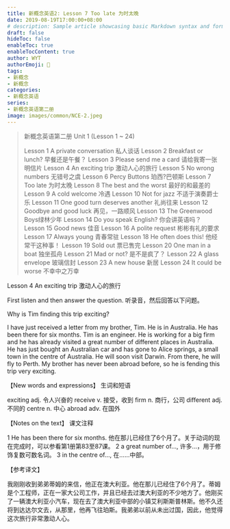 ```yaml
---
title: 新概念英语2: Lesson 7 Too late 为时太晚
date: 2019-08-19T17:00:00+08:00
# description: Sample article showcasing basic Markdown syntax and formatting for HTML elements.
draft: false
hideToc: false
enableToc: true
enableTocContent: true
author: WYT
authorEmoji: 🧑
tags:
- 新概念
- 新概念
categories:
- 新概念英语
series:
- 新概念英语第二册
image: images/common/NCE-2.jpeg
---
```


> 新概念英语第二册 Unit 1 (Lesson 1 ~ 24)
> 
> Lesson 1 A private conversation 私人谈话
> Lesson 2 Breakfast or lunch? 早餐还是午餐？
> Lesson 3 Please send me a card 请给我寄一张明信片
> Lesson 4 An exciting trip 激动人心的旅行
> Lesson 5 No wrong numbers 无错号之虞
> Lesson 6 Percy Buttons 珀西?巴顿斯
> Lesson 7 Too late 为时太晚
> Lesson 8 The best and the worst 最好的和最差的
> Lesson 9 A cold welcome 冷遇
> Lesson 10 Not for jazz 不适于演奏爵士乐
> Lesson 11 One good turn deserves another 礼尚往来
> Lesson 12 Goodbye and good luck 再见，一路顺风
> Lesson 13 The Greenwood Boys绿林少年
> Lesson 14 Do you speak English? 你会讲英语吗？
> Lesson 15 Good news 佳音
> Lesson 16 A polite request 彬彬有礼的要求
> Lesson 17 Always young 青春常驻
> Lesson 18 He often does this! 他经常干这种事！
> Lesson 19 Sold out 票已售完
> Lesson 20 One man in a boat 独坐孤舟
> Lesson 21 Mad or not? 是不是疯了？
> Lesson 22 A glass envelope 玻璃信封
> Lesson 23 A new house 新居
> Lesson 24 It could be worse 不幸中之万幸

Lesson 4 
An exciting trip 激动人心的旅行

First listen and then answer the question.
听录音，然后回答以下问题。


Why is Tim finding this trip exciting?

I have just received a letter from my brother, Tim. He is in Australia. He has been there for six months. Tim is an engineer. He is working for a big firm and he has already visited a great number of different places in Australia. He has just bought an Australian car and has gone to Alice springs, a small town in the centre of Australia. He will soon visit Darwin. From there, he will fly to Perth. My brother has never been abroad before, so he is fending this trip very exciting.


【New words and expressions】 生词和短语

exciting adj. 令人兴奋的
receive v. 接受，收到
firm n. 商行，公司
different adj. 不同的
centre n. 中心
abroad adv. 在国外

【Notes on the text】 课文注释

1 He has been there for six months. 他在那儿已经住了6个月了。关于动词的现在完成时，可以参看第1册第83至87课。
2 a great number of…, 许多…，用于修饰复数可数名词。
3 in the centre of…, 在……中部。

【参考译文】

我刚刚收到弟弟蒂姆的来信，他正在澳大利亚。他在那儿已经住了6个月了。蒂姆是个工程师，正在一家大公司工作，并且已经去过澳大利亚的不少地方了。他刚买了一辆澳大利亚小汽车，现在去了澳大利亚中部的小镇艾利斯斯普林斯。他不久还将到达达尔文去，从那里，他再飞往珀斯。我弟弟以前从未出过国，因此，他觉得这次旅行非常激动人心。

